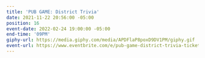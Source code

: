 ```yaml
---
title: 'PUB GAME: District Trivia'
date: 2021-11-22 20:56:00 -05:00
position: 16
event-date: 2022-02-24 19:00:00 -05:00
end-time: '09PM'
giphy-url: https://media.giphy.com/media/APDFlaP8poxD9DV1PM/giphy.gif
event-url: https://www.eventbrite.com/e/pub-game-district-trivia-tickets-255490337477
---
```


